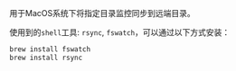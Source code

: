 

用于MacOS系统下将指定目录监控同步到远端目录。

使用到的`shell`工具: `rsync`, `fswatch`，可以通过以下方式安装：
```bash
brew install fswatch
brew install rsync
```


